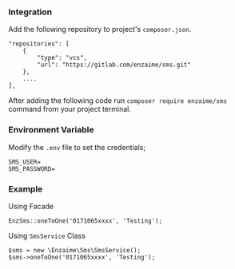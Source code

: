 ### Integration

Add the following repository to project's `composer.json`.

    "repositories": [
        {
            "type": "vcs",
            "url": "https://gitlab.com/enzaime/sms.git"
        },
        ....
    ],

After adding the following code  run `composer require enzaime/sms` command from your project terminal.

### Environment Variable

Modify the `.env` file to set the credentials;

    SMS_USER=
    SMS_PASSWORD= 

### Example

Using Facade

    EnzSms::oneToOne('0171065xxxx', 'Testing');

Using `SmsService` Class

    $sms = new \Enzaime\Sms\SmsService();
    $sms->oneToOne('0171065xxxx', 'Testing');
